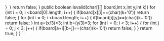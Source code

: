 }
​
}
return false;
}
public  boolean isvalid(char[][] board,int x,int y,int k){
for (int i = 0; i <board[0].length; i++) {
if(board[x][i]==(char)(k+'0'))
return false;
}
for (int i = 0; i <board.length; i++) {
if(board[i][y]==(char)(k+'0'))
return false;
}
int a=(x/3)*3;
int b=(y/3)*3;
for (int i = 0; i < 3; i++) {
for (int j = 0; j < 3; j++) {
if(board[a+i][b+j]==(char)(k+'0'))
return false;
}
}
return true;
}
}
``